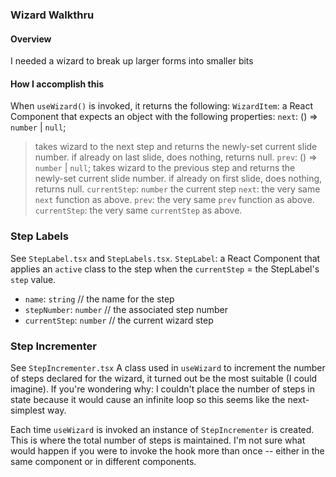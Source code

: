 ### Wizard Walkthru

#### Overview

I needed a wizard to break up larger forms into smaller bits

#### How I accomplish this

When `useWizard()` is invoked, it returns the following:
`WizardItem`: a React Component that expects an object with the following properties:
`next`: () => `number` | `null`;

> takes wizard to the next step and returns the newly-set current slide number.
> if already on last slide, does nothing, returns null.
> `prev`: () => `number` | `null`;
> takes wizard to the previous step and returns the newly-set current slide number.
> if already on first slide, does nothing, returns null.
> `currentStep`: `number` the current step
> `next`: the very same `next` function as above.
> `prev`: the very same `prev` function as above.
> `currentStep`: the very same `currentStep` as above.

### Step Labels

See `StepLabel.tsx` and `StepLabels.tsx`.
`StepLabel`: a React Component that applies an `active` class to the step when the `currentStep` = the StepLabel's `step` value.

- `name`: `string` // the name for the step
- `stepNumber`: `number` // the associated step number
- `currentStep`: `number` // the current wizard step

### Step Incrementer

See `StepIncrementer.tsx`
A class used in `useWizard` to increment the number of steps declared for the wizard, it turned out be the most suitable (I could imagine). If you're wondering why: I couldn't place the number of steps in state because it would cause an infinite loop so this seems like the next-simplest way.

Each time `useWizard` is invoked an instance of `StepIncrementer` is created. This is where the total number of steps is maintained. I'm not sure what would happen if you were to invoke the hook more than once -- either in the same component or in different components.
